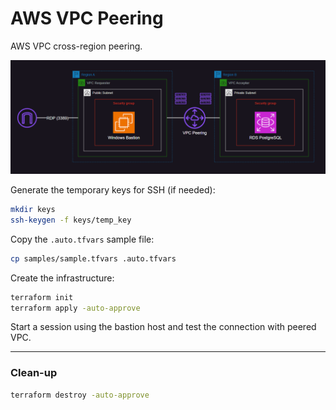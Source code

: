 # AWS VPC Peering

AWS VPC cross-region peering.

<img src=".assets/peering.png" />

Generate the temporary keys for SSH (if needed):

```sh
mkdir keys
ssh-keygen -f keys/temp_key
```

Copy the `.auto.tfvars` sample file:

```sh
cp samples/sample.tfvars .auto.tfvars
```

Create the infrastructure:

```sh
terraform init
terraform apply -auto-approve
```

Start a session using the bastion host and test the connection with peered VPC.

---

### Clean-up

```sh
terraform destroy -auto-approve
```
